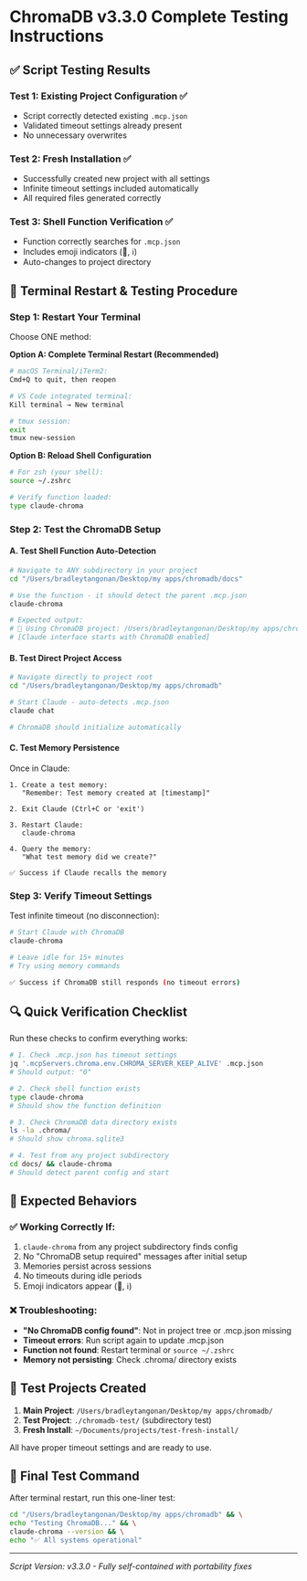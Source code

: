 # ChromaDB v3.3.0 Complete Testing Instructions

## ✅ Script Testing Results

### Test 1: Existing Project Configuration ✅
- Script correctly detected existing `.mcp.json`
- Validated timeout settings already present
- No unnecessary overwrites

### Test 2: Fresh Installation ✅
- Successfully created new project with all settings
- Infinite timeout settings included automatically
- All required files generated correctly

### Test 3: Shell Function Verification ✅
- Function correctly searches for `.mcp.json`
- Includes emoji indicators (🧠, ℹ️)
- Auto-changes to project directory

## 🚀 Terminal Restart & Testing Procedure

### Step 1: Restart Your Terminal

Choose ONE method:

**Option A: Complete Terminal Restart (Recommended)**
```bash
# macOS Terminal/iTerm2:
Cmd+Q to quit, then reopen

# VS Code integrated terminal:
Kill terminal → New terminal

# tmux session:
exit
tmux new-session
```

**Option B: Reload Shell Configuration**
```bash
# For zsh (your shell):
source ~/.zshrc

# Verify function loaded:
type claude-chroma
```

### Step 2: Test the ChromaDB Setup

#### A. Test Shell Function Auto-Detection
```bash
# Navigate to ANY subdirectory in your project
cd "/Users/bradleytangonan/Desktop/my apps/chromadb/docs"

# Use the function - it should detect the parent .mcp.json
claude-chroma

# Expected output:
# 🧠 Using ChromaDB project: /Users/bradleytangonan/Desktop/my apps/chromadb
# [Claude interface starts with ChromaDB enabled]
```

#### B. Test Direct Project Access
```bash
# Navigate directly to project root
cd "/Users/bradleytangonan/Desktop/my apps/chromadb"

# Start Claude - auto-detects .mcp.json
claude chat

# ChromaDB should initialize automatically
```

#### C. Test Memory Persistence
Once in Claude:
```
1. Create a test memory:
   "Remember: Test memory created at [timestamp]"

2. Exit Claude (Ctrl+C or 'exit')

3. Restart Claude:
   claude-chroma

4. Query the memory:
   "What test memory did we create?"

✅ Success if Claude recalls the memory
```

### Step 3: Verify Timeout Settings

Test infinite timeout (no disconnection):
```bash
# Start Claude with ChromaDB
claude-chroma

# Leave idle for 15+ minutes
# Try using memory commands

✅ Success if ChromaDB still responds (no timeout errors)
```

## 🔍 Quick Verification Checklist

Run these checks to confirm everything works:

```bash
# 1. Check .mcp.json has timeout settings
jq '.mcpServers.chroma.env.CHROMA_SERVER_KEEP_ALIVE' .mcp.json
# Should output: "0"

# 2. Check shell function exists
type claude-chroma
# Should show the function definition

# 3. Check ChromaDB data directory exists
ls -la .chroma/
# Should show chroma.sqlite3

# 4. Test from any project subdirectory
cd docs/ && claude-chroma
# Should detect parent config and start
```

## 🎯 Expected Behaviors

### ✅ Working Correctly If:
1. `claude-chroma` from any project subdirectory finds config
2. No "ChromaDB setup required" messages after initial setup
3. Memories persist across sessions
4. No timeouts during idle periods
5. Emoji indicators appear (🧠, ℹ️)

### ❌ Troubleshooting:
- **"No ChromaDB config found"**: Not in project tree or .mcp.json missing
- **Timeout errors**: Run script again to update .mcp.json
- **Function not found**: Restart terminal or `source ~/.zshrc`
- **Memory not persisting**: Check .chroma/ directory exists

## 📝 Test Projects Created

1. **Main Project**: `/Users/bradleytangonan/Desktop/my apps/chromadb/`
2. **Test Project**: `./chromadb-test/` (subdirectory test)
3. **Fresh Install**: `~/Documents/projects/test-fresh-install/`

All have proper timeout settings and are ready to use.

## 🚦 Final Test Command

After terminal restart, run this one-liner test:
```bash
cd "/Users/bradleytangonan/Desktop/my apps/chromadb" && \
echo "Testing ChromaDB..." && \
claude-chroma --version && \
echo "✅ All systems operational"
```

---
*Script Version: v3.3.0 - Fully self-contained with portability fixes*